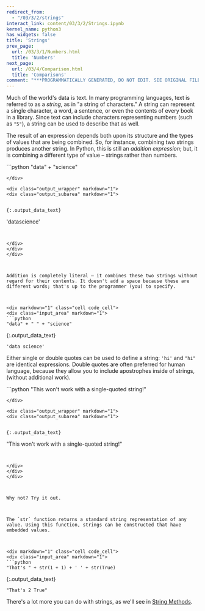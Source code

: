 ```yaml
---
redirect_from:
  - "/03/3/2/strings"
interact_link: content/03/3/2/Strings.ipynb
kernel_name: python3
has_widgets: false
title: 'Strings'
prev_page:
  url: /03/3/1/Numbers.html
  title: 'Numbers'
next_page:
  url: /03/4/Comparison.html
  title: 'Comparisons'
comment: "***PROGRAMMATICALLY GENERATED, DO NOT EDIT. SEE ORIGINAL FILES IN /content***"
---
```

Much of the world's data is text. In many programming languages, text is referred to as a *string*, as in "a string of characters." A string can represent a single character, a word, a sentence, or even the contents of every book in a library. Since text can include characters representing numbers (such as `"5"`), a string can be used to describe that as well.

The result of an expression depends both upon its structure and the types of values that are being combined. So, for instance, combining two strings produces another string. In Python, this is still an *addition expression*; but, it is combining a different type of value – strings rather than numbers.



<div markdown="1" class="cell code_cell">
<div class="input_area" markdown="1">
```python
"data" + "science"

```
</div>

<div class="output_wrapper" markdown="1">
<div class="output_subarea" markdown="1">


{:.output_data_text}
```
'datascience'
```


</div>
</div>
</div>



Addition is completely literal – it combines these two strings without regard for their contents. It doesn't add a space because these are different words; that's up to the programmer (you) to specify.



<div markdown="1" class="cell code_cell">
<div class="input_area" markdown="1">
```python
"data" + " " + "science"

```
</div>

<div class="output_wrapper" markdown="1">
<div class="output_subarea" markdown="1">


{:.output_data_text}
```
'data science'
```


</div>
</div>
</div>



Either single or double quotes can be used to define a string: `'hi'` and `"hi"` are identical expressions. Double quotes are often preferred for human language, because they allow you to include apostrophes inside of strings, (without additional work).



<div markdown="1" class="cell code_cell">
<div class="input_area" markdown="1">
```python
"This won't work with a single-quoted string!"

```
</div>

<div class="output_wrapper" markdown="1">
<div class="output_subarea" markdown="1">


{:.output_data_text}
```
"This won't work with a single-quoted string!"
```


</div>
</div>
</div>



Why not? Try it out.



The `str` function returns a standard string representation of any value. Using this function, strings can be constructed that have embedded values.



<div markdown="1" class="cell code_cell">
<div class="input_area" markdown="1">
```python
"That's " + str(1 + 1) + ' ' + str(True)

```
</div>

<div class="output_wrapper" markdown="1">
<div class="output_subarea" markdown="1">


{:.output_data_text}
```
"That's 2 True"
```


</div>
</div>
</div>



There's a lot more you can do with strings, as we'll see in [String Methods](/03/5/1/String_Methods.html).


